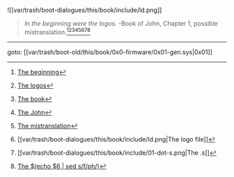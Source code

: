 
![[var/trash/boot-dialogues/this/book/include/ld.png]]

> _In the beginning were the logos._
> -Book of John, Chapter 1, possible mistranslation.[^1][^2][^3][^4][^5][^6][^7][^8]

---

goto: [[var/trash/boot-old/this/book/0x0-firmware/0x01-gen.sys|0x01]]


[^1]: [The beginning](https://thedynamiclinker.com/boot/this/book/firmware/logo.s)
[^2]: [The logos](https://en.wikipedia.org/wiki/Logos)
[^3]: [The book](https://thedynamiclinker.com)
[^4]: [The John](https://biblehub.com/mace/john/1.htm)
[^5]: [The mistranslation](https://greekbible.com/john/1/5)
[^6]: [[var/trash/boot-dialogues/this/book/include/ld.png|The logo file]]
[^7]: [[var/trash/boot-dialogues/this/book/include/01-dot-s.png|The .s]]
[^8]: [The $(echo $6 | sed s/f/ph/)](https://en.wiktionary.org/wiki/logophile)

